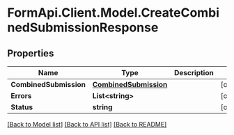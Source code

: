 # FormApi.Client.Model.CreateCombinedSubmissionResponse
## Properties

Name | Type | Description | Notes
------------ | ------------- | ------------- | -------------
**CombinedSubmission** | [**CombinedSubmission**](CombinedSubmission.md) |  | [optional] 
**Errors** | **List&lt;string&gt;** |  | [optional] 
**Status** | **string** |  | [optional] 

[[Back to Model list]](../README.md#documentation-for-models) [[Back to API list]](../README.md#documentation-for-api-endpoints) [[Back to README]](../README.md)


